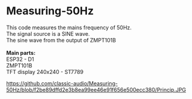 # Measuring-50Hz
This code measures the mains frequency of 50Hz.<br>
The signal source is a SINE wave.<br>
The sine wave from the output of ZMPT101B<br>
<br>
<B>Main parts:</B><br>
ESP32 - D1<br>
ZMPT101B<br>
TFT display 240x240 - ST7789<br>


https://github.com/classic-audio/Measuring-50Hz/blob/f2be89dffd2e3b8ea99ee46e91f656e500ecc380/Princip.JPG

